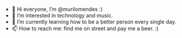- 👋 Hi everyone, I’m @murilomendes :) 
- 👀 I’m interested in technology and music.
- 🌱 I’m currently learning how to be a better person every single day.
- 📫 How to reach me: find me on street and pay me a beer. :)

<!---
murilomendes/murilomendes is a ✨ special ✨ repository because its `README.md` (this file) appears on your GitHub profile.
You can click the Preview link to take a look at your changes.
--->
